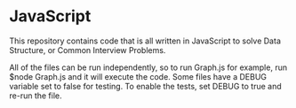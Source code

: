 # JavaScript

This repository contains code that is all written in JavaScript to solve Data Structure, or Common Interview Problems.

All of the files can be run independently, so to run Graph.js for example, run $node Graph.js and it will execute the code. Some files have a DEBUG variable set to false for testing. To enable the tests, set DEBUG to true and re-run the file.


